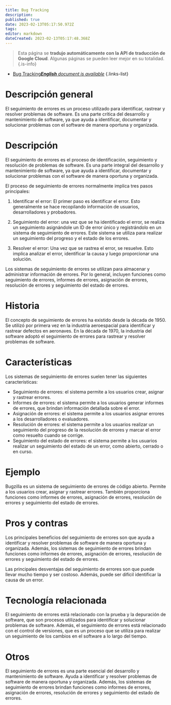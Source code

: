 ```yaml
---
title: Bug Tracking
description: 
published: true
date: 2023-02-13T05:17:50.972Z
tags: 
editor: markdown
dateCreated: 2023-02-13T05:17:48.368Z
---
```


> Esta página se **tradujo automáticamente con la API de traducción de Google Cloud**.
Algunas páginas se pueden leer mejor en su totalidad.{.is-info}



- [Bug Tracking***English** document is available*](/en/Knowledge-base/Dictionary/bug-tracking)
{.links-list}


# Descripción general
El seguimiento de errores es un proceso utilizado para identificar, rastrear y resolver problemas de software. Es una parte crítica del desarrollo y mantenimiento de software, ya que ayuda a identificar, documentar y solucionar problemas con el software de manera oportuna y organizada.

# Descripción
El seguimiento de errores es el proceso de identificación, seguimiento y resolución de problemas de software. Es una parte integral del desarrollo y mantenimiento de software, ya que ayuda a identificar, documentar y solucionar problemas con el software de manera oportuna y organizada.

El proceso de seguimiento de errores normalmente implica tres pasos principales:

1. Identificar el error: El primer paso es identificar el error. Esto generalmente se hace recopilando información de usuarios, desarrolladores y probadores.

2. Seguimiento del error: una vez que se ha identificado el error, se realiza un seguimiento asignándole un ID de error único y registrándolo en un sistema de seguimiento de errores. Este sistema se utiliza para realizar un seguimiento del progreso y el estado de los errores.

3. Resolver el error: Una vez que se rastrea el error, se resuelve. Esto implica analizar el error, identificar la causa y luego proporcionar una solución.

Los sistemas de seguimiento de errores se utilizan para almacenar y administrar información de errores. Por lo general, incluyen funciones como seguimiento de errores, informes de errores, asignación de errores, resolución de errores y seguimiento del estado de errores.

# Historia
El concepto de seguimiento de errores ha existido desde la década de 1950. Se utilizó por primera vez en la industria aeroespacial para identificar y rastrear defectos en aeronaves. En la década de 1970, la industria del software adoptó el seguimiento de errores para rastrear y resolver problemas de software.

# Características
Los sistemas de seguimiento de errores suelen tener las siguientes características:

- Seguimiento de errores: el sistema permite a los usuarios crear, asignar y rastrear errores.
- Informes de errores: el sistema permite a los usuarios generar informes de errores, que brindan información detallada sobre el error.
- Asignación de errores: el sistema permite a los usuarios asignar errores a los desarrolladores o evaluadores.
- Resolución de errores: el sistema permite a los usuarios realizar un seguimiento del progreso de la resolución de errores y marcar el error como resuelto cuando se corrige.
- Seguimiento del estado de errores: el sistema permite a los usuarios realizar un seguimiento del estado de un error, como abierto, cerrado o en curso.

# Ejemplo
Bugzilla es un sistema de seguimiento de errores de código abierto. Permite a los usuarios crear, asignar y rastrear errores. También proporciona funciones como informes de errores, asignación de errores, resolución de errores y seguimiento del estado de errores.

# Pros y contras
Los principales beneficios del seguimiento de errores son que ayuda a identificar y resolver problemas de software de manera oportuna y organizada. Además, los sistemas de seguimiento de errores brindan funciones como informes de errores, asignación de errores, resolución de errores y seguimiento del estado de errores.

Las principales desventajas del seguimiento de errores son que puede llevar mucho tiempo y ser costoso. Además, puede ser difícil identificar la causa de un error.

# Tecnología relacionada
El seguimiento de errores está relacionado con la prueba y la depuración de software, que son procesos utilizados para identificar y solucionar problemas de software. Además, el seguimiento de errores está relacionado con el control de versiones, que es un proceso que se utiliza para realizar un seguimiento de los cambios en el software a lo largo del tiempo.

# Otros
El seguimiento de errores es una parte esencial del desarrollo y mantenimiento de software. Ayuda a identificar y resolver problemas de software de manera oportuna y organizada. Además, los sistemas de seguimiento de errores brindan funciones como informes de errores, asignación de errores, resolución de errores y seguimiento del estado de errores.